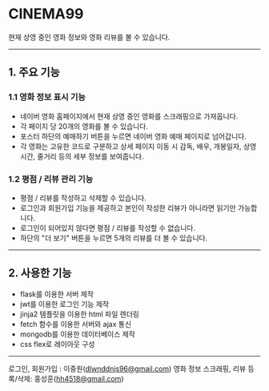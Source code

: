 # CINEMA99

현재 상영 중인 영화 정보와 영화 리뷰를 볼 수 있습니다.

***

## 1. 주요 기능

### 1.1 영화 정보 표시 기능

- 네이버 영화 홈페이지에서 현재 상영 중인 영화를 스크래핑으로 가져옵니다.
- 각 페이지 당 20개의 영화를 볼 수 있습니다.
- 포스터 하단의 예매하기 버튼을 누르면 네이버 영화 예매 페이지로 넘어갑니다.
- 각 영화는 고유한 코드로 구분하고 상세 페이지 이동 시 감독, 배우, 개봉일자, 상영시간, 줄거리 등의 세부 정보를 보여줍니다.

### 1.2 평점 / 리뷰 관리 기능

- 평점 / 리뷰를 작성하고 삭제할 수 있습니다.
- 로그인과 회원가입 기능을 제공하고 본인이 작성한 리뷰가 아니라면 읽기만 가능합니다.
- 로그인이 되어있지 않다면 평점 / 리뷰를 작성할 수 없습니다.
- 하단의 "더 보기" 버튼을 누르면 5개의 리뷰를 더 볼 수 있습니다.

***

## 2. 사용한 기능

- flask를 이용한 서버 제작
- jwt를 이용한 로그인 기능 제작
- jinja2 템플릿을 이용한 html 파일 렌더링
- fetch 함수를 이용한 서버와 ajax 통신
- mongodb를 이용한 데이터베이스 제작
- css flex로 레이아웃 구성

***

로그인, 회원가입 : 이중원(dlwnddnjs96@gmail.com) 
영화 정보 스크래핑, 리뷰 등록/삭제: 홍성훈(hh4518@gmail.com)
